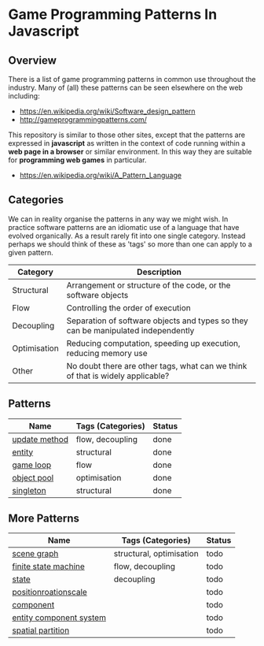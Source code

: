 # Game Programming Patterns In Javascript
## Overview

There is a list of game programming patterns in common use throughout the industry. Many of (all) these patterns can be seen elsewhere on the web including:

- https://en.wikipedia.org/wiki/Software_design_pattern
- http://gameprogrammingpatterns.com/

This repository is similar to those other sites, except that the patterns are expressed in __javascript__ as written in the context of code running within a __web page in a browser__ or similar environment. In this way they are suitable for __programming web games__ in particular.   

- https://en.wikipedia.org/wiki/A_Pattern_Language

<!--
![Pattern Language](https://upload.wikimedia.org/wikipedia/en/e/e6/A_Pattern_Language.jpg)

_(By Source, Fair use, https://en.wikipedia.org/w/index.php?curid=27713585_) -->

## Categories

We can in reality organise the patterns in any way we might wish. In practice software patterns are an idiomatic use of a language that have evolved organically. As a result rarely fit into one single category. Instead perhaps we should think of these as 'tags' so more than one can apply to a given pattern.

| Category | Description |
|---|---|
| Structural | Arrangement or structure of the code, or the software objects |
| Flow | Controlling the order of execution |
| Decoupling | Separation of software objects and types so they can be manipulated independently |
| Optimisation | Reducing computation, speeding up execution, reducing memory use |
| Other | No doubt there are other tags, what can we think of that is widely applicable? |

## Patterns

|Name|Tags (Categories)| Status |
|---|---|---|
| [update method](./updatemethod.md) |flow, decoupling| done |
| [entity](./entity.md) | structural | done |
| [game loop](./gameloop.md) |flow| done |
| [object pool](./objectpool.md) |optimisation| done |
| [singleton](./singleton.md) |structural| done |

## More Patterns

|Name|Tags (Categories)| Status |
|---|---|---|
| [scene graph](./scenegraph.md) |structural, optimisation| todo |
| [finite state machine](./finitestatemachine.md) | flow, decoupling |  todo |
| [state](./state.md) |decoupling| todo |
| [positionroationscale](./positionroationscale.md) | |  todo  |
| [component](./component.md) | |  todo |
| [entity component system](./entitycomponentsystem.md) | |  todo |
| [spatial partition](./spatialpartition.md) | |  todo |
